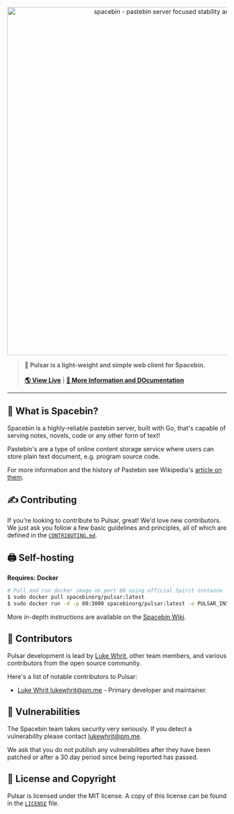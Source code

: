 <p align="center">
  <img
    width="800"
    src="https://github.com/spacebin-org/wiki/blob/master/assets/spacebin-text-logo/github-banner.png?raw=true"
    alt="spacebin - pastebin server focused stability and maintainability"
  />
</p>

> **🔭 Pulsar is a light-weight and simple web client for Spacebin.**
> \
> \
> [**🌎 View Live**](https://spaceb.in) | [**🚀 More Information and DOcumentation**](https://docs.spaceb.in)
> 
---

## 🚀 What is Spacebin?

Spacebin is a highly-reliable pastebin server, built with Go, that's capable of serving notes, novels, code or any other form of text!

Pastebin's are a type of online content storage service where users can store plain text document, e.g. program source code.

For more information and the history of Pastebin see Wikipedia's [article on them](https://en.wikipedia.org/wiki/Pastebin).

## ✍ Contributing

If you're looking to contribute to Pulsar, great! We'd love new contributors. We just ask you follow a few basic guidelines and principles, all of which are defined in the [`CONTRIBUTING.md`](CONTRIBUTING.md).

## 🖨️ Self-hosting

**Requires: Docker**

```sh
# Pull and run docker image on port 80 using official Spirit instance
$ sudo docker pull spacebinorg/pulsar:latest
$ sudo docker run -d -p 80:3000 spacebinorg/pulsar:latest -e PULSAR_INSTANCE='https://spaceb.in/api'
```

More in-depth instructions are available on the [Spacebin Wiki](https://docs.spaceb.in).

## 👥 Contributors

Pulsar development is lead by [Luke Whrit](https://github.com/lukewhrit), other team members, and various contributors from the open source community.

Here's a list of notable contributors to Pulsar:

* [Luke Whrit <lukewhrit@pm.me>](https://github.com/lukewhrit) - Primary developer and maintainer.

## 👮 Vulnerabilities

The Spacebin team takes security very seriously. If you detect a vulnerability please contact <lukewhrit@pm.me>.

We ask that you do not publish any vulnerabilities after they have been patched or after a 30 day period since being reported has passed.

## 📑 License and Copyright

Pulsar is licensed under the MIT license. A copy of this license can be found in the [`LICENSE`](LICENSE) file.
